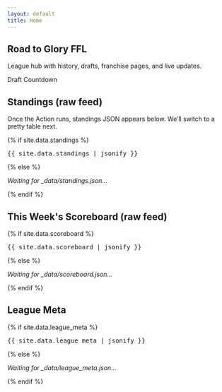 ```yaml
---
layout: default
title: Home
---
```


<section class="hero">
  <h1>Road to Glory FFL</h1>
  <p>League hub with history, drafts, franchise pages, and live updates.</p>
  <p><span class="badge">Draft Countdown</span> <span id="draft-countdown" class="countdown" data-datetime="{{ site.data.league.draft_datetime }}"></span></p>
</section>

<div class="grid">
  <div class="card">
    <h2>Standings (raw feed)</h2>
    <p>Once the Action runs, standings JSON appears below. We’ll switch to a pretty table next.</p>
    {% if site.data.standings %}<pre>{{ site.data.standings | jsonify }}</pre>{% else %}<p><em>Waiting for _data/standings.json…</em></p>{% endif %}
  </div>

  <div class="card">
    <h2>This Week's Scoreboard (raw feed)</h2>
    {% if site.data.scoreboard %}<pre>{{ site.data.scoreboard | jsonify }}</pre>{% else %}<p><em>Waiting for _data/scoreboard.json…</em></p>{% endif %}
  </div>

  <div class="card">
    <h2>League Meta</h2>
    {% if site.data.league_meta %}<pre>{{ site.data.league_meta | jsonify }}</pre>{% else %}<p><em>Waiting for _data/league_meta.json…</em></p>{% endif %}
  </div>
</div>

